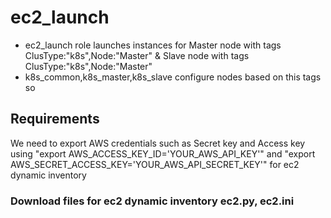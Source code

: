 ec2_launch
=========


  -  ec2_launch role launches instances for Master node with tags ClusType:"k8s",Node:"Master" & Slave node with tags ClusType:"k8s",Node:"Master"
  -  k8s_common,k8s_master,k8s_slave configure nodes based on this tags so


Requirements
------------
We need to export AWS credentials such as Secret key and Access key using "export AWS_ACCESS_KEY_ID='YOUR_AWS_API_KEY'" and "export AWS_SECRET_ACCESS_KEY='YOUR_AWS_API_SECRET_KEY'" for ec2 dynamic inventory

### Download files for ec2 dynamic inventory ec2.py, ec2.ini

